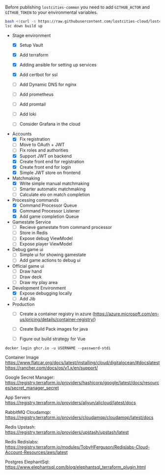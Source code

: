 Before publishing `lostcities-common` you need to add `GITHUB_ACTOR` and `GITHUB_TOKEN` to your environmental variables.


```bash
bash <(curl -s https://raw.githubusercontent.com/lostcities-cloud/lostcities-infrastructure/master/bin/install.sh)
lsc down build up
```

* Stage environment
  * [x] Setup Vault 
  * [x] Add terraform
  * [x] Adding ansible for setting up services
  * [x] Add certbot for ssl
  * [ ] Add Dynamic DNS for nginx
  * [ ] Add prometheus
  * [ ] Add promtail
  * [ ] Add loki
  * [ ] Consider Grafana in the cloud


* Accounts
  * [x] Fix registration
  * [ ] Move to OAuth + JWT
  * [ ] Fix roles and authorities
  * [x] Support JWT on backend
  * [x] Create front end for registration
  * [x] Create front end for login
  * [x] Simple JWT store on frontend
* Matchmaking
  * [x] Write simple manual matchmaking
  * [ ] Smarter automatic matchmaking
  * [ ] Calculate elo on match completion
* Processing commands
  * [x] Command Processor Queue
  * [x] Command Processor Listener
  * [x] Add game completion Queue
* Gamestate Service
  * [ ] Recieve gamestate from command processor
  * [ ] Store in Redis
  * [ ] Expose debug ViewModel
  * [ ] Expose player ViewModel

* Debug game ui
  * [ ] Simple ui for showing gamestate
  * [ ] Add game actions to debug ui
* Official game ui
  * [ ] Draw hand
  * [ ] Draw deck
  * [ ] Draw my play area

* Development Environment
  * [x] Expose debugging locally
  * [ ] Add Jib
* Production
  * [ ] Create a container registry in azure (https://azure.microsoft.com/en-us/pricing/details/container-registry/)
  * [ ] Create Build Pack images for java
  * [ ] Figure out build strategy for Vue  


```docker login ghcr.io -u USERNAME --password-stdi```

Container Image 
https://www.flatcar.org/docs/latest/installing/cloud/digitalocean/#docslatest
https://rancher.com/docs/os/v1.x/en/support/

Google Secret Manager:
https://registry.terraform.io/providers/hashicorp/google/latest/docs/resources/secret_manager_secret

App Servers
https://registry.terraform.io/providers/aliyun/alicloud/latest/docs

RabbitMQ Cloudamqp:
https://registry.terraform.io/providers/cloudamqp/cloudamqp/latest/docs

Redis Upstash:
https://registry.terraform.io/providers/upstash/upstash/latest

Redis Redislabs:
https://registry.terraform.io/modules/TobyHFerguson/Redislabs-Cloud-Account-Resources/aws/latest

Postgres ElephantSql:
https://www.elephantsql.com/blog/elephantsql_terraform_plugin.html


